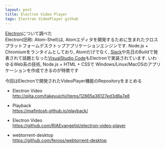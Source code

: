 ```yaml
---
layout: post
title: Electron Video Player
tags: Electron VideoPlayer github 
---
```


[Electron](http://electron.atom.io/)について調べた<br>
Electron(旧称: Atom-Shell)は, Atomエディタを開発するために生まれたクロスプラットフォームデスクトップアプリケーションエンジンです.
Node.js + Chromiumをランタイムとしており, Atomだけでなく, [Slack](https://slack.com/)や先日のBuildで発表されて話題となった[VisualStudio Code](https://code.visualstudio.com/)もElectronで実装されています.
いわゆるWeb系の技術, Node.js + HTML + CSSで Windows/Linux/MacOSのアプリケーションを作成できるのが特徴です


今回はElectronで開発されたVideoPlayer機能のRepositoryをまとめる

* Electron Video<br>
http://qiita.com/takeyuichi/items/12865a36127ed3d8a7e8

* Playback<br>
https://mafintosh.github.io/playback/

* Electron Video<br>
https://github.com/RIAEvangelist/electron-video-player

* webtorrent-desktop<br>
https://github.com/feross/webtorrent-desktop
